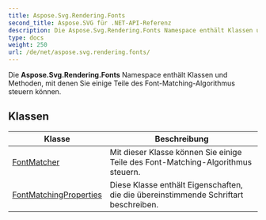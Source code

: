 ```yaml
---
title: Aspose.Svg.Rendering.Fonts
second_title: Aspose.SVG für .NET-API-Referenz
description: Die Aspose.Svg.Rendering.Fonts Namespace enthält Klassen und Methoden mit denen Sie einige Teile des FontMatchingAlgorithmus steuern können.
type: docs
weight: 250
url: /de/net/aspose.svg.rendering.fonts/
---
```

Die **Aspose.Svg.Rendering.Fonts** Namespace enthält Klassen und Methoden, mit denen Sie einige Teile des Font-Matching-Algorithmus steuern können.

## Klassen

| Klasse | Beschreibung |
| --- | --- |
| [FontMatcher](./fontmatcher/) | Mit dieser Klasse können Sie einige Teile des Font-Matching-Algorithmus steuern. |
| [FontMatchingProperties](./fontmatchingproperties/) | Diese Klasse enthält Eigenschaften, die die übereinstimmende Schriftart beschreiben. |


